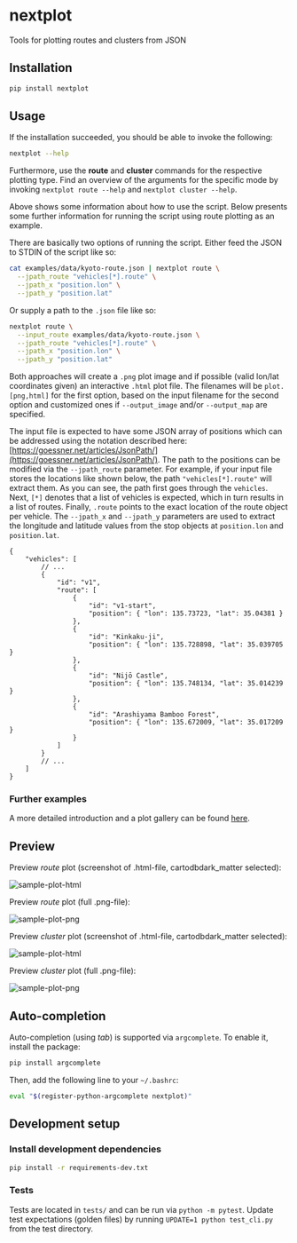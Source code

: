 # nextplot

Tools for plotting routes and clusters from JSON

## Installation

```bash
pip install nextplot
```

## Usage

If the installation succeeded, you should be able to invoke the following:

```bash
nextplot --help
```

Furthermore, use the __route__ and __cluster__ commands for the respective
plotting type. Find an overview of the arguments for the specific mode by
invoking `nextplot route --help` and `nextplot cluster --help`.

Above shows some information about how to use the script. Below presents some
further information for running the script using route plotting as an example.

There are basically two options of running the script. Either feed the JSON to
STDIN of the script like so:

```bash
cat examples/data/kyoto-route.json | nextplot route \
  --jpath_route "vehicles[*].route" \
  --jpath_x "position.lon" \
  --jpath_y "position.lat"
```

Or supply a path to the `.json` file like so:

```bash
nextplot route \
  --input_route examples/data/kyoto-route.json \
  --jpath_route "vehicles[*].route" \
  --jpath_x "position.lon" \
  --jpath_y "position.lat"
```

Both approaches will create a `.png` plot image and if possible (valid lon/lat
coordinates given) an interactive `.html` plot file. The filenames will be
`plot.[png,html]` for the first option, based on the input filename for the
second option and customized ones if `--output_image` and/or `--output_map` are
specified.

The input file is expected to have some JSON array of positions which can be
addressed using the notation described here:
[https://goessner.net/articles/JsonPath/](https://goessner.net/articles/JsonPath/).
The path to the positions can be modified via the `--jpath_route` parameter.
For example, if your input file stores the locations like shown below, the path
`"vehicles[*].route"` will extract them. As you can see, the
path first goes through the `vehicles`. Next, `[*]` denotes that a list of
vehicles is expected, which in turn results in a list of routes. Finally,
`.route` points to the exact location of the route object per vehicle. The
`--jpath_x` and `--jpath_y` parameters are used to extract the longitude and
latitude values from the stop objects at `position.lon` and `position.lat`.

```jsonc
{
    "vehicles": [
        // ...
        {
            "id": "v1",
            "route": [
                {
                    "id": "v1-start",
                    "position": { "lon": 135.73723, "lat": 35.04381 }
                },
                {
                    "id": "Kinkaku-ji",
                    "position": { "lon": 135.728898, "lat": 35.039705 }
                },
                {
                    "id": "Nijō Castle",
                    "position": { "lon": 135.748134, "lat": 35.014239 }
                },
                {
                    "id": "Arashiyama Bamboo Forest",
                    "position": { "lon": 135.672009, "lat": 35.017209 }
                }
            ]
        }
        // ...
    ]
}
```

### Further examples

A more detailed introduction and a plot gallery can be found [here](examples/README.md).

## Preview

Preview _route_ plot (screenshot of .html-file, cartodbdark_matter selected):

![sample-plot-html](http://nextplot-docs.s3-website-us-west-2.amazonaws.com/plots/sneak/example-route-html.png)

Preview _route_ plot (full .png-file):

![sample-plot-png](http://nextplot-docs.s3-website-us-west-2.amazonaws.com/plots/sneak/example-route-png.png)

Preview _cluster_ plot (screenshot of .html-file, cartodbdark_matter selected):

![sample-plot-html](http://nextplot-docs.s3-website-us-west-2.amazonaws.com/plots/sneak/example-cluster-html.png)

Preview _cluster_ plot (full .png-file):

![sample-plot-png](http://nextplot-docs.s3-website-us-west-2.amazonaws.com/plots/sneak/example-cluster-png.png)

## Auto-completion

Auto-completion (using _tab_) is supported via `argcomplete`. To enable it, install the package:

```bash
pip install argcomplete
```

Then, add the following line to your `~/.bashrc`:

```bash
eval "$(register-python-argcomplete nextplot)"
```

## Development setup

### Install development dependencies

```bash
pip install -r requirements-dev.txt
```

### Tests

Tests are located in `tests/` and can be run via `python -m pytest`. Update test
expectations (golden files) by running `UPDATE=1 python test_cli.py` from the
test directory.
